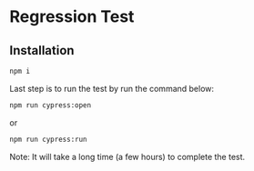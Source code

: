 # Regression Test

## Installation

```bash
npm i
```

Last step is to run the test by run the command below:

```bash
npm run cypress:open
```
or
```bash
npm run cypress:run
```
Note: It will take a long time (a few hours) to complete the test.